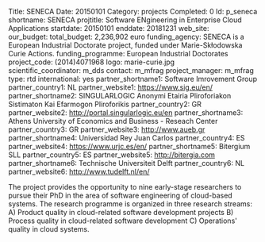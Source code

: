 Title: SENECA
Date:  20150101
Category: projects
Completed: 0
Id: p_seneca
shortname: SENECA
projtitle: Software ENgineering in Enterprise Cloud Applications
startdate: 20150101
enddate: 20181231
web_site:  
our_budget:
total_budget: 2,236,902 euro
funding_agency: SENECA is a European Industrial Doctorate project, funded under Marie-Skłodowska Curie Actions.
funding_programme: European Industrial Doctorates
project_code: (2014)4071968
logo: marie-curie.jpg  
scientific_coordinator: m_dds
contact: m_mfrag
project_manager: m_mfrag
type: rtd
international: yes
partner_shortname1: Software Imrovement Group
partner_country1: NL
partner_website1: https://www.sig.eu/en/
partner_shortname2: SINGULARLOGIC Anonymi Etairia Pliroforiakon Sistimaton Kai Efarmogon Pliroforikis
partner_country2: GR
partner_website2: http://portal.singularlogic.eu/en
partner_shortname3: Athens University of Economics and Business - Reseach Center
partner_country3: GR
partner_website3: http://www.aueb.gr
partner_shortname4: Universidad Rey Juan Carlos
partner_country4: ES
partner_website4: https://www.urjc.es/en/
partner_shortname5: Bitergium SLL
partner_country5: ES
partner_website5: http://bitergia.com
partner_shortname6: Technische Universiteit Delft
partner_country6: NL
partner_website6: http://www.tudelft.nl/en/

The project provides the opportunity to nine early-stage researchers to pursue their PhD in the area of software engineering of cloud-based systems. The research programme is organized in three research streams: A) Product quality in cloud-related software development projects B) Process quality in cloud-related software development C) Operations' quality in cloud systems.

